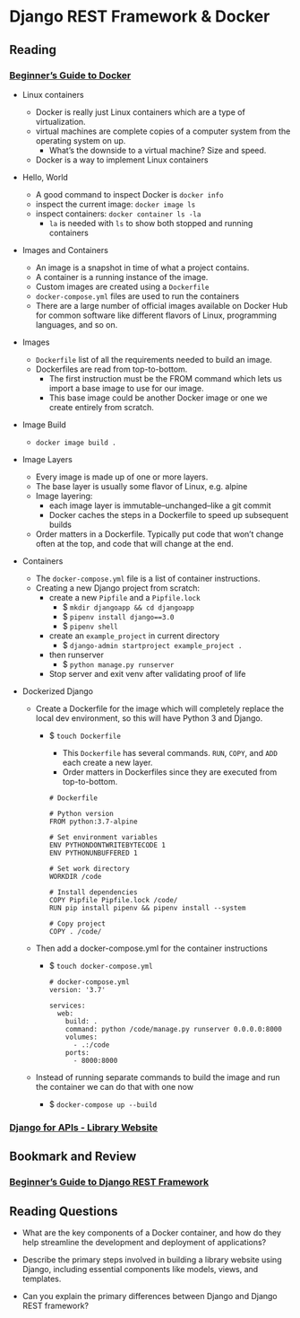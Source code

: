 # Django REST Framework & Docker

## Reading

### [Beginner’s Guide to Docker](https://wsvincent.com/beginners-guide-to-docker/)

- Linux containers
  - Docker is really just Linux containers which are a type of virtualization.
  - virtual machines are complete copies of a computer system from the operating system on up.
    - What’s the downside to a virtual machine? Size and speed.
  - Docker is a way to implement Linux containers

- Hello, World
  - A good command to inspect Docker is `docker info`
  - inspect the current image: `docker image ls`
  - inspect containers: `docker container ls -la`
    - `la` is needed with `ls` to show both stopped and running containers

- Images and Containers
  - An image is a snapshot in time of what a project contains.
  - A container is a running instance of the image.
  - Custom images are created using a `Dockerfile`
  - `docker-compose.yml` files are used to run the containers
  - There are a large number of official images available on Docker Hub for common software like different flavors of Linux, programming languages, and so on.

- Images
  - `Dockerfile` list of all the requirements needed to build an image.
  - Dockerfiles are read from top-to-bottom.
    - The first instruction must be the FROM command which lets us import a base image to use for our image.
    - This base image could be another Docker image or one we create entirely from scratch.

- Image Build
  - `docker image build .`

- Image Layers
  - Every image is made up of one or more layers.
  - The base layer is usually some flavor of Linux, e.g. alpine
  - Image layering:
    - each image layer is immutable–unchanged–like a git commit
    - Docker caches the steps in a Dockerfile to speed up subsequent builds
  - Order matters in a Dockerfile. Typically put code that won’t change often at the top, and code that will change at the end.

- Containers
  - The `docker-compose.yml` file is a list of container instructions.
  - Creating a new Django project from scratch:
    - create a new `Pipfile` and a `Pipfile.lock`
      - $ `mkdir djangoapp && cd djangoapp`
      - $ `pipenv install django==3.0`
      - $ `pipenv shell`
    - create an `example_project` in current directory
      - $ `django-admin startproject example_project .`
    - then runserver
      - $ `python manage.py runserver`
    - Stop server and exit venv after validating proof of life

- Dockerized Django
  - Create a Dockerfile for the image which will completely replace the local dev environment, so this will have Python 3 and Django.
    - $ `touch Dockerfile`
      - This `Dockerfile` has several commands. `RUN`, `COPY`, and `ADD` each create a new layer.
      - Order matters in Dockerfiles since they are executed from top-to-bottom.

      ```shell
      # Dockerfile

      # Python version
      FROM python:3.7-alpine

      # Set environment variables
      ENV PYTHONDONTWRITEBYTECODE 1
      ENV PYTHONUNBUFFERED 1

      # Set work directory
      WORKDIR /code

      # Install dependencies
      COPY Pipfile Pipfile.lock /code/
      RUN pip install pipenv && pipenv install --system

      # Copy project
      COPY . /code/
      ```

  - Then add a docker-compose.yml for the container instructions
    - $ `touch docker-compose.yml`

      ```shell
      # docker-compose.yml
      version: '3.7'

      services:
        web:
          build: .
          command: python /code/manage.py runserver 0.0.0.0:8000
          volumes:
            - .:/code
          ports:
            - 8000:8000
      ```

  - Instead of running separate commands to build the image and run the container we can do that with one now
    - $ `docker-compose up --build`

### [Django for APIs - Library Website](https://djangoforapis.com/library-website-and-api/)

## Bookmark and Review

### [Beginner’s Guide to Django REST Framework](https://learndjango.com/tutorials/official-django-rest-framework-tutorial-beginners)

## Reading Questions

- What are the key components of a Docker container, and how do they help streamline the development and deployment of applications?

- Describe the primary steps involved in building a library website using Django, including essential components like models, views, and templates.

- Can you explain the primary differences between Django and Django REST framework?
